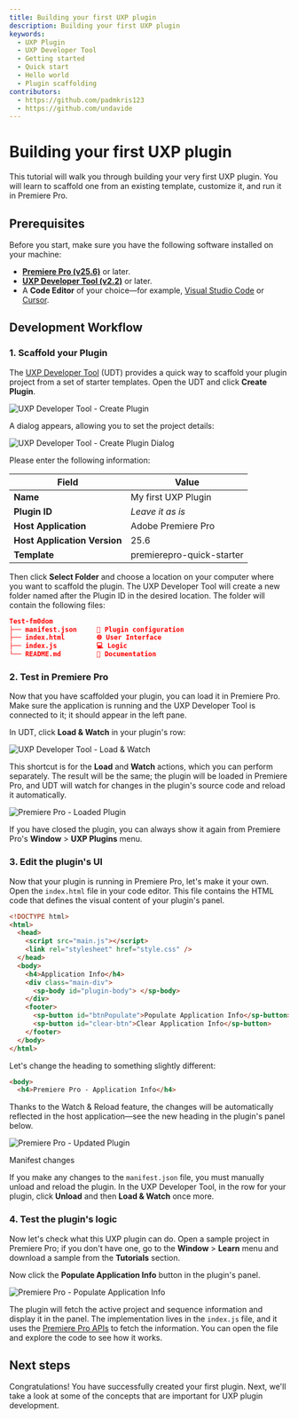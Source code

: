 ```yaml
---
title: Building your first UXP plugin
description: Building your first UXP plugin
keywords:
  - UXP Plugin
  - UXP Developer Tool
  - Getting started
  - Quick start
  - Hello world
  - Plugin scaffolding
contributors:
  - https://github.com/padmkris123
  - https://github.com/undavide
---
```


# Building your first UXP plugin

This tutorial will walk you through building your very first UXP plugin. You will learn to scaffold one from an existing template, customize it, and run it in Premiere Pro.

## Prerequisites

Before you start, make sure you have the following software installed on your machine:

- [**Premiere Pro (v25.6)**](https://creativecloud.adobe.com/apps/download/premiere-pro) or later.
- [**UXP Developer Tool (v2.2)**](https://creativecloud.adobe.com/apps/download/.uxp-developer-tools) or later.
- A **Code Editor** of your choice—for example, [Visual Studio Code](https://code.visualstudio.com/) or [Cursor](https://www.cursor.com/).

## Development Workflow

### 1. Scaffold your Plugin

The [UXP Developer Tool](../../introduction/essentials/dev-tools/index.md#uxp-developer-tool-udt) (UDT) provides a quick way to scaffold your plugin project from a set of starter templates. Open the UDT and click **Create Plugin**.

![UXP Developer Tool - Create Plugin](./img/getting-started--udt.png)

A dialog appears, allowing you to set the project details:

![UXP Developer Tool - Create Plugin Dialog](./img/getting-started--udt-create-plugin.png)

Please enter the following information:

| Field                        | Value                     |
| ---------------------------- | ------------------------- |
| **Name**                     | My first UXP Plugin       |
| **Plugin ID**                | _Leave it as is_          |
| **Host Application**         | Adobe Premiere Pro        |
| **Host Application Version** | 25.6                      |
| **Template**                 | premierepro-quick-starter |

Then click **Select Folder** and choose a location on your computer where you want to scaffold the plugin. The UXP Developer Tool will create a new folder named after the Plugin ID in the desired location. The folder will contain the following files:

```json
Test-fm0dom
├── manifest.json     🔧 Plugin configuration
├── index.html        🌐 User Interface
├── index.js          💻 Logic
└── README.md         📝 Documentation
```

### 2. Test in Premiere Pro

Now that you have scaffolded your plugin, you can load it in Premiere Pro. Make sure the application is running and the UXP Developer Tool is connected to it; it should appear in the left pane.

In UDT, click **Load & Watch** in your plugin's row:

![UXP Developer Tool - Load & Watch](./img/getting-started--udt-load-and-watch.png)

This shortcut is for the **Load** and **Watch** actions, which you can perform separately. The result will be the same; the plugin will be loaded in Premiere Pro, and UDT will watch for changes in the plugin's source code and reload it automatically.

![Premiere Pro - Loaded Plugin](./img/getting-started--premiere-pro.png)

<InlineAlert slots="text" />

If you have closed the plugin, you can always show it again from Premiere Pro's **Window** > **UXP Plugins** menu.

### 3. Edit the plugin's UI

Now that your plugin is running in Premiere Pro, let's make it your own. Open the `index.html` file in your code editor. This file contains the HTML code that defines the visual content of your plugin's panel.

```html
<!DOCTYPE html>
<html>
  <head>
    <script src="main.js"></script>
    <link rel="stylesheet" href="style.css" />
  </head>
  <body>
    <h4>Application Info</h4>
    <div class="main-div">
      <sp-body id="plugin-body"> </sp-body>
    </div>
    <footer>
      <sp-button id="btnPopulate">Populate Application Info</sp-button>
      <sp-button id="clear-btn">Clear Application Info</sp-button>
    </footer>
  </body>
</html>
```

Let's change the heading to something slightly different:

```html
<body>
  <h4>Premiere Pro - Application Info</h4>
```

Thanks to the Watch & Reload feature, the changes will be automatically reflected in the host application—see the new heading in the plugin's panel below.

![Premiere Pro - Updated Plugin](./img/getting-started--edit-html.png)

<InlineAlert slots="header, text" />

Manifest changes

If you make any changes to the `manifest.json` file, you must manually unload and reload the plugin. In the UXP Developer Tool, in the row for your plugin, click **Unload** and then **Load & Watch** once more.

### 4. Test the plugin's logic

Now let's check what this UXP plugin can do. Open a sample project in Premiere Pro; if you don't have one, go to the **Window** > **Learn** menu and download a sample from the **Tutorials** section.

Now click the **Populate Application Info** button in the plugin's panel.

![Premiere Pro - Populate Application Info](./img/getting-started--get-app-info.png)

The plugin will fetch the active project and sequence information and display it in the panel. The implementation lives in the `index.js` file, and it uses the [Premiere Pro APIs](../../ppro_reference/index.md) to fetch the information. You can open the file and explore the code to see how it works.

## Next steps

Congratulations! You have successfully created your first plugin. Next, we'll take a look at some of the concepts that are important for UXP plugin development.
